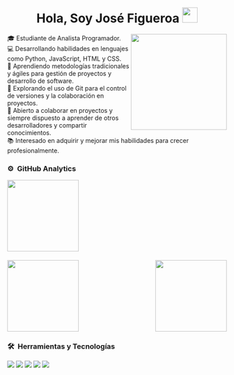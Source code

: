 <h1 align="center"><b>Hola, Soy José Figueroa </b><img src="https://media.giphy.com/media/hvRJCLFzcasrR4ia7z/giphy.gif" width="35"></h1>

<img align="right" height="220em" src="https://user-images.githubusercontent.com/74038190/229223263-cf2e4b07-2615-4f87-9c38-e37600f8381a.gif">
<p> 🎓 Estudiante de Analista Programador. <br>
💻 Desarrollando habilidades en lenguajes como Python, JavaScript, HTML y CSS.<br>
📝 Aprendiendo metodologías tradicionales y ágiles para gestión de proyectos y desarrollo de software.<br>
🔧 Explorando el uso de Git para el control de versiones y la colaboración en proyectos.<br>
🤝 Abierto a colaborar en proyectos y siempre dispuesto a aprender de otros desarrolladores y compartir conocimientos.<br>
📚 Interesado en adquirir y mejorar mis habilidades para crecer profesionalmente.
</p>

### ⚙️ &nbsp;GitHub Analytics
<p align="left">
  <a href="https://github.com/josealberto13">
    <img height="164em" src="https://github-readme-stats-eight-theta.vercel.app/api/top-langs/?username=josealberto13&layout=compact&langs_count=8&theme=algolia">
  </a>
</p>

<div style="display: flex; justify-content: space-between; margin-top: 20px;">
  <a href="https://github.com/josealberto13">
    <img height="164em" src="https://github-readme-streak-stats.herokuapp.com/?user=josealberto13&layout=compact&langs_count=8&theme=algolia">
  </a>
  <a href="https://github.com/josealberto13">
    <img height="164em" src="https://github-readme-stats-eight-theta.vercel.app/api?username=josealberto13&show_icons=true&theme=algolia&include_all_commits=true&count_private=true">
  </a>
</div>

### 🛠️ &nbsp;Herramientas y Tecnologías
<span>
  <img src="https://img.shields.io/badge/Git-F05032?style=for-the-badge&logo=git&logoColor=white">
  <img src="https://img.shields.io/badge/jira-%230A0FFF.svg?style=for-the-badge&logo=jira&logoColor=white">
  <img src="https://img.shields.io/badge/VirtualBox-294172?style=for-the-badge&logo=virtualbox&logoColor=white">
  <img src="https://img.shields.io/badge/Ubuntu-FFFFFF?style=for-the-badge&logo=ubuntu&logoColor=orange">
  <img src="https://img.shields.io/badge/MySQL-00758f?style=for-the-badge&logo=mysql&logoColor=orange">
</span>
